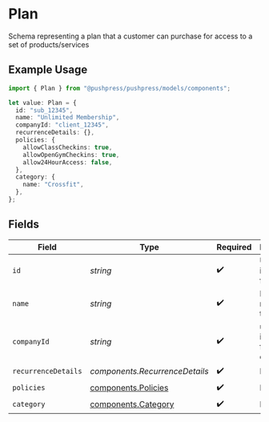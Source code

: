 # Plan

Schema representing a plan that a customer can purchase for access to a set of products/services

## Example Usage

```typescript
import { Plan } from "@pushpress/pushpress/models/components";

let value: Plan = {
  id: "sub_12345",
  name: "Unlimited Membership",
  companyId: "client_12345",
  recurrenceDetails: {},
  policies: {
    allowClassCheckins: true,
    allowOpenGymCheckins: true,
    allow24HourAccess: false,
  },
  category: {
    name: "Crossfit",
  },
};
```

## Fields

| Field                                                      | Type                                                       | Required                                                   | Description                                                |
| ---------------------------------------------------------- | ---------------------------------------------------------- | ---------------------------------------------------------- | ---------------------------------------------------------- |
| `id`                                                       | *string*                                                   | :heavy_check_mark:                                         | Unique identifier for the plan                             |
| `name`                                                     | *string*                                                   | :heavy_check_mark:                                         | Display name for the plan                                  |
| `companyId`                                                | *string*                                                   | :heavy_check_mark:                                         | unique identifier for the company                          |
| `recurrenceDetails`                                        | *components.RecurrenceDetails*                             | :heavy_check_mark:                                         | N/A                                                        |
| `policies`                                                 | [components.Policies](../../models/components/policies.md) | :heavy_check_mark:                                         | N/A                                                        |
| `category`                                                 | [components.Category](../../models/components/category.md) | :heavy_check_mark:                                         | N/A                                                        |